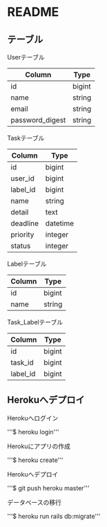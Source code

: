 # README

## テーブル

Userテーブル

Column          | Type
--------------- | ------
id              | bigint
name            | string
email           | string
password_digest | string

Taskテーブル

Column   | Type
-------- | --------
id       | bigint
user_id  | bigint
label_id | bigint
name     | string
detail   | text
deadline | datetime
priority | integer
status   | integer

Labelテーブル

Column | Type
------ | ------
id     | bigint
name   | string

Task_Labelテーブル

Column   | Type
-------- | ------
id       | bigint
task_id  | bigint
label_id | bigint

## Herokuへデプロイ

Herokuへログイン

'''$ heroku login'''

Herokuにアプリの作成

'''$ heroku create'''

Herokuへデプロイ

'''$ git push heroku master'''

データベースの移行

'''$ heroku run rails db:migrate'''
